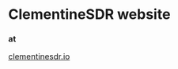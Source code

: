 
# ClementineSDR website
### at
<a href="https://LarsenDR.clementinesdr.io"><font size="3">clementinesdr.io</font>  </a> 
